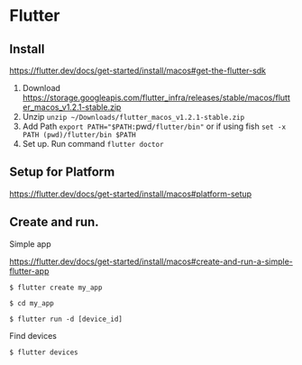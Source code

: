# Flutter

## Install

https://flutter.dev/docs/get-started/install/macos#get-the-flutter-sdk

1. Download https://storage.googleapis.com/flutter_infra/releases/stable/macos/flutter_macos_v1.2.1-stable.zip
1. Unzip `unzip ~/Downloads/flutter_macos_v1.2.1-stable.zip`
1. Add Path `export PATH="$PATH:`pwd`/flutter/bin"` or if using fish `set -x PATH (pwd)/flutter/bin $PATH`
1. Set up. Run command `flutter doctor`

## Setup for Platform

https://flutter.dev/docs/get-started/install/macos#platform-setup


## Create and run.

Simple app

https://flutter.dev/docs/get-started/install/macos#create-and-run-a-simple-flutter-app


`$ flutter create my_app`

`$ cd my_app`

`$ flutter run -d [device_id]`


Find devices

`$ flutter devices`



